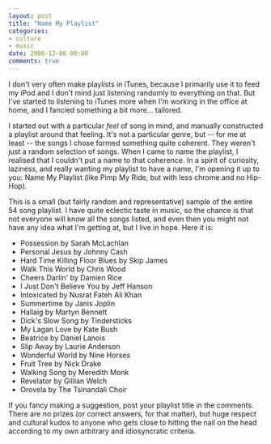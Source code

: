 ```yaml
---
layout: post
title: "Name My Playlist"
categories:
- culture
- music
date: 2006-12-06 00:00
comments: true
---
```


<p>I don't very often make playlists in iTunes, because I primarily use it to feed my iPod and I don't mind just listening randomly to everything on that. But I've started to listening to iTunes more when I'm working in the office at home, and I fancied something a bit more... tailored.</p>

<p>I started out with a particular <em>feel</em> of song in mind, and manually constructed a playlist around that feeling. It's not a particular genre, but -- for me at least -- the songs I chose formed something quite coherent. They weren't just a random selection of songs. When I came to name the playlist, I realised that I couldn't put a name to that coherence. In a spirit of curiosity, laziness, and really wanting my playlist to have a name, I'm opening it up to you: Name My Playlist (like Pimp My Ride, but with less chrome and no Hip-Hop).</p>


<p>This is a small (but fairly random and representative) sample of the entire 54 song playlist. I have quite eclectic taste in music, so the chance is that not everyone will know all the songs listed, and even then you might not have any idea what I'm getting at, but I live in hope. Here it is:</p>

<ul>
<li>Possession by Sarah McLachlan</li>
<li>Personal Jesus by Johnny Cash</li>
<li>Hard Time Killing Floor Blues by Skip James</li>
<li>Walk This World by Chris Wood</li>
<li>Cheers Darlin' by Damien Rice</li>
<li>I Just Don't Believe You by Jeff Hanson</li>
<li>Intoxicated by Nusrat Fateh Ali Khan</li>
<li>Summertime by Janis Joplin</li>
<li>Hallaig by Martyn Bennett</li>
<li>Dick's Slow Song by Tindersticks</li>
<li>My Lagan Love by Kate Bush</li>
<li>Beatrice by Daniel Lanois</li>
<li>Slip Away by Laurie Anderson</li>
<li>Wonderful World by Nine Horses</li>
<li>Fruit Tree by Nick Drake</li>
<li>Walking Song by Meredith Monk</li>
<li>Revelator by Gillian Welch</li>
<li>Orovela by The Tsinandali Choir</li>
</ul>

<p>If you fancy making a suggestion, post your playlist title in the comments. There are no prizes (or correct answers, for that matter), but huge respect and cultural kudos to anyone who gets close to hitting the nail on the head according to my own arbitrary and idiosyncratic criteria.</p>

